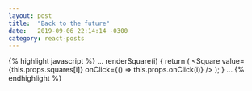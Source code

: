 ```yaml
---
layout: post
title:  "Back to the future"
date:   2019-09-06 22:14:14 -0300
category: react-posts
---
```


{% highlight javascript %}
...
  renderSquare(i) {
    return (
      <Square
        value={this.props.squares[i]}
        onClick={() => this.props.onClick(i)}
      />
    );
  }
  ...
{% endhighlight %}